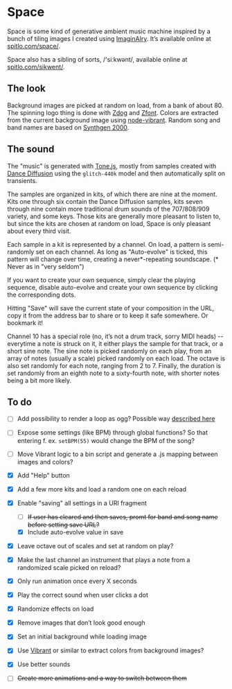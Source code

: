# Space

Space is some kind of generative ambient music machine inspired by a bunch of tiling images I created using [ImaginAIry](https://github.com/brycedrennan/imaginAIry/). It’s available online at [spitlo.com/space/](https://spitlo.com/space/).

Space also has a sibling of sorts, /'siːkwənt/, available online at [spitlo.com/sikwent/](https://spitlo.com/sikwent/).

## The look

Background images are picked at random on load, from a bank of about 80. The spinning logo thing is done with [Zdog](https://github.com/metafizzy/zdog) and [Zfont](https://github.com/jaames/zfont). Colors are extracted from the current background image using [node-vibrant](https://github.com/Vibrant-Colors/node-vibrant). Random song and band names are based on [Synthgen 2000](https://github.com/tirdadc/synthwave).

## The sound

The "music" is generated with [Tone.js](https://github.com/Tonejs/Tone.js), mostly from samples created with [Dance Diffusion](https://huggingface.co/spaces/harmonai/dance-diffusion) using the `glitch-440k` model and then automatically split on transients.

The samples are organized in kits, of which there are nine at the moment. Kits one through six contain the Dance Diffusion samples, kits seven through nine contain more traditional drum sounds of the 707/808/909 variety, and some keys. Those kits are generally more pleasant to listen to, but since the kits are chosen at random on load, Space is only pleasant about every third visit.

Each sample in a kit is represented by a channel. On load, a pattern is semi-randomly set on each channel. As long as "Auto-evolve" is ticked, this pattern will change over time, creating a never*-repeating soundscape.
(* Never as in "very seldom")

If you want to create your own sequence, simply clear the playing sequence, disable auto-evolve and create your own sequence by clicking the corresponding dots.

Hitting "Save" will save the current state of your composition in the URL, copy it from the address bar to share or to keep it safe somewhere. Or bookmark it!

Channel 10 has a special role (no, it’s not a drum track, sorry MIDI heads) -- everytime a note is struck on it, it either plays the sample for that track, or a short sine note. The sine note is picked randomly on each play, from an array of notes (usually a scale) picked randomly on each load. The octave is also set randomly for each note, ranging from 2 to 7. Finally, the duration is set randomly from an eighth note to a sixty-fourth note, with shorter notes being a bit more likely.

## To do

- [ ] Add possibility to render a loop as ogg? Possible way [described here](https://www.youtube.com/watch?v=VHCv3waFkRo)
- [ ] Expose some settings (like BPM) through global functions? So that entering f. ex. `setBPM(55)` would change the BPM of the song?
- [ ] Move Vibrant logic to a bin script and generate a .js mapping between images and colors?
- [x] Add "Help" button
- [x] Add a few more kits and load a random one on each reload
- [x] Enable "saving" all settings in a URI fragment
  - [ ] ~~If user has cleared and then saves, promt for band and song name before setting save URL?~~
  - [x] Include auto-evolve value in save
- [x] Leave octave out of scales and set at random on play?
- [x] Make the last channel an instrument that plays a note from a randomized scale picked on reload?
- [x] Only run animation once every X seconds
- [x] Play the correct sound when user clicks a dot
- [x] Randomize effects on load
- [x] Remove images that don’t look good enough
- [x] Set an initial background while loading image
- [x] Use [Vibrant](https://jariz.github.io/vibrant.js/) or similar to extract colors from background images?
- [x] Use better sounds
- [ ] ~~Create more animations and a way to switch between them~~

